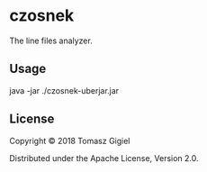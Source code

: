 # czosnek

The line files analyzer.

## Usage

java -jar ./czosnek-uberjar.jar

## License

Copyright © 2018 Tomasz Gigiel

Distributed under the Apache License, Version 2.0.
